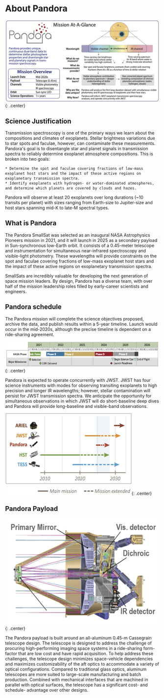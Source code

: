 # About Pandora

![](assets/topboxV10.png){: .center}

## Science Justification

Transmission spectroscopy is one of the primary ways we learn about the compositions and climates of exoplanets. Stellar brightness variations due to star spots and faculae, however, can contaminate these measurements. Pandora's goal is to disentangle star and planet signals in transmission spectra to reliably determine exoplanet atmosphere compositions. This is broken into two goals:

    * Determine the spot and faculae covering fractions of low-mass exoplanet host stars and the impact of these active regions on exoplanetary transmission spectra.
    * Identify exoplanets with hydrogen- or water-dominated atmospheres, and determine which planets are covered by clouds and hazes.
 
Pandora will observe at least 20 exoplanets over long durations (~10 transits per planet) with sizes ranging from Earth-size to Jupiter-size and host stars spanning mid-K to late-M spectral types.

## What is Pandora

The Pandora SmallSat was selected as an inaugural NASA Astrophysics Pioneers mission in 2021, and it will launch in 2025 as a secondary payload in Sun-synchronous low-Earth orbit. It consists of a 0.45-meter telescope and instrumentation for simultaneous near-infrared spectroscopy and visible-light photometry. These wavelengths will provide constraints on the spot and faculae covering fractions of low-mass exoplanet host stars and the impact of these active regions on exoplanetary transmission spectra. 

SmallSats are incredibly valuable for developing the next generation of space mission leaders. By design, Pandora has a diverse team, with over half of the mission leadership roles filled by early-career scientists and engineers.   

## Pandora schedule

The Pandora mission will complete the science objectives proposed, archive the data, and publish results within a 5-year timeline. Launch would occur in the mid-2020s, although the precise timeline is dependent on a ride-sharing agreement.

![](assets/TopSchedule_v02_tb.png){: .center}

Pandora is expected to operate concurrently with JWST. JWST has four science instruments with modes for observing transiting exoplanets to high precision and longer IR wavelengths; however, stellar contamination will persist for JWST transmission spectra. We anticipate the opportunity for simultaneous observations in which JWST will do short-baseline deep dives and Pandora will provide long-baseline and visible-band observations.

![](assets/timeline_comparison.png){: .center}

## Pandora Payload

![](assets/Payload_figure3.png){: .center}

The Pandora payload is built around an all-aluminum 0.45-m Cassegrain telescope design. The telescope is designed to address the challenge of procuring high-performing imaging space systems in a ride-sharing form-factor that are low cost and have rapid acquisition. To help address these challenges, the telescope design minimizes space-vehicle dependencies and maximizes customizability of the aft optics to accommodate a variety of optical configurations. Compared to traditional glass optics, aluminum telescopes are more suited to large-scale manufacturing and batch production. Combined with mechanical interfaces that are machined in parallel with optical surfaces, the telescope has a significant cost- and schedule- advantage over other designs.
